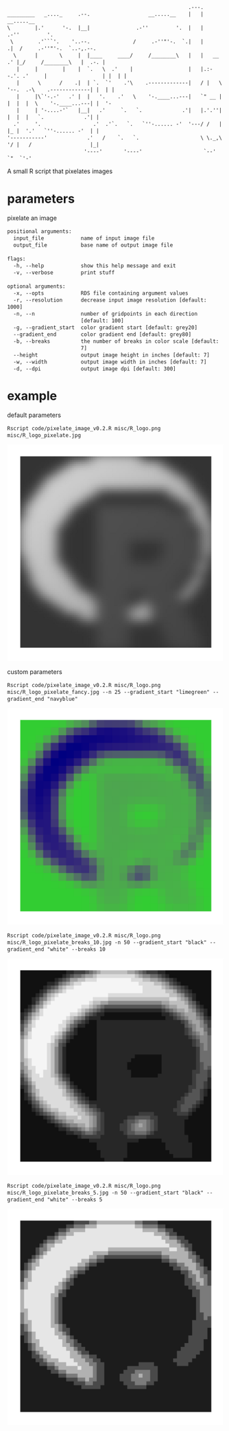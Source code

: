 ```                                                                                                                                                                 
                                                           .---.                                           
_________   _...._     .--.                   __.....__    |   |                     __.....__             
\        |.'      '-.  |__|               .-''         '.  |   |                 .-''         '.           
 \        .'```'.    '..--.              /     .-''"'-.  `.|   |            .|  /     .-''"'-.  `..-,.--.  
  \      |       \     |  |____     ____/     /________\   |   |   __     .' |_/     /________\   |  .-. | 
   |     |        |    |  `.   \  .'    |                  |   |.:--.'. .'     |                  | |  | | 
   |      \      /    .|  | `.  `'    .'\    .-------------|   / |   \ '--.  .-\    .-------------| |  | | 
   |     |\`'-.-'   .' |  |   '.    .'   \    '-.____...---|   `" __ | |  |  |  \    '-.____...---| |  '-  
   |     | '-....-'`   |__|   .'     `.   `.             .'|   |.'.''| |  |  |   `.             .'| |      
  .'     '.                 .'  .'`.   `.   `''-...... -'  '---/ /   | |_ |  '.'   `''-...... -'  | |      
'-----------'             .'   /    `.   `.                    \ \._,\ '/ |   /                   |_|      
                         '----'       '----'                    `--'  `"  `'-'                             
```

A small R script that pixelates images

# parameters

pixelate an image

```
positional arguments:
  input_file            name of input image file
  output_file           base name of output image file

flags:
  -h, --help            show this help message and exit
  -v, --verbose         print stuff

optional arguments:
  -x, --opts            RDS file containing argument values
  -r, --resolution      decrease input image resolution [default: 1000]
  -n, --n               number of gridpoints in each direction
                        [default: 100]
  -g, --gradient_start  color gradient start [default: grey20]
  --gradient_end        color gradient end [default: grey80]
  -b, --breaks          the number of breaks in color scale [default:
                        7]
  --height              output image height in inches [default: 7]
  -w, --width           output image width in inches [default: 7]
  -d, --dpi             output image dpi [default: 300]
  ```

# example

default parameters
```
Rscript code/pixelate_image_v0.2.R misc/R_logo.png misc/R_logo_pixelate.jpg
```
![default_pixelate](https://github.com/LukeAndersonTrocme/pixelate_image/blob/d3310342796843777fba616d709ee33cb19aee25/misc/R_logo_pixelate.jpg)

custom parameters
```
Rscript code/pixelate_image_v0.2.R misc/R_logo.png misc/R_logo_pixelate_fancy.jpg --n 25 --gradient_start "limegreen" --gradient_end "navyblue"
```
![fancy_pixelate](https://github.com/LukeAndersonTrocme/pixelate_image/blob/d3310342796843777fba616d709ee33cb19aee25/misc/R_logo_pixelate_fancy.jpg)

```
Rscript code/pixelate_image_v0.2.R misc/R_logo.png misc/R_logo_pixelate_breaks_10.jpg -n 50 --gradient_start "black" --gradient_end "white" --breaks 10
```
![fancy_pixelate](https://github.com/LukeAndersonTrocme/pixelate_image/blob/ec3c467cd145128bc31d3f9baa10ba1c6024b5ed/misc/R_logo_pixelate_breaks_10.jpg)

```
Rscript code/pixelate_image_v0.2.R misc/R_logo.png misc/R_logo_pixelate_breaks_5.jpg -n 50 --gradient_start "black" --gradient_end "white" --breaks 5
```
![fancy_pixelate](https://github.com/LukeAndersonTrocme/pixelate_image/blob/ec3c467cd145128bc31d3f9baa10ba1c6024b5ed/misc/R_logo_pixelate_breaks_5.jpg)
